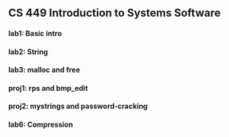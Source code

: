 ## CS 449 Introduction to Systems Software

#### lab1: Basic intro
#### lab2: String 
#### lab3: malloc and free
#### proj1: rps and bmp_edit
#### proj2: mystrings and password-cracking
#### lab6: Compression
